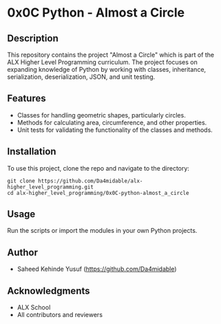 # 0x0C Python - Almost a Circle

## Description
This repository contains the project "Almost a Circle" which is part of the ALX Higher Level Programming curriculum. The project focuses on expanding knowledge of Python by working with classes, inheritance, serialization, deserialization, JSON, and unit testing.

## Features
- Classes for handling geometric shapes, particularly circles.
- Methods for calculating area, circumference, and other properties.
- Unit tests for validating the functionality of the classes and methods.

## Installation
To use this project, clone the repo and navigate to the directory:
```
git clone https://github.com/Da4midable/alx-higher_level_programming.git
cd alx-higher_level_programming/0x0C-python-almost_a_circle
```

## Usage
Run the scripts or import the modules in your own Python projects.


## Author
- Saheed Kehinde Yusuf (https://github.com/Da4midable)

## Acknowledgments
- ALX School
- All contributors and reviewers
